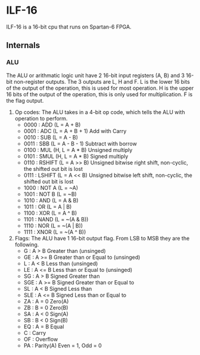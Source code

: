 # ILF-16
ILF-16 is a 16-bit cpu that runs on Spartan-6 FPGA.
## Internals
### ALU
The ALU or arithmatic logic unit have 2 16-bit input registers (A, B) and 3 16-bit non-register outputs. The 3 outputs are L, H and F. L is the lower 16 bits of the output of the operation, this is used for most operation. H is the upper 16 bits of the output of the operation, this is only used for multiplication. F is the flag output. 
1. Op codes:
    The ALU takes in a 4-bit op code, which tells the ALU with operation to perform.
    - 0000 : ADD    (L = A + B)
    - 0001 : ADC    (L = A + B + 1) Add with Carry
    - 0010 : SUB    (L = A - B)
    - 0011 : SBB    (L = A - B - 1) Subtract with borrow
    - 0100 : MUL    (H, L = A * B) Unsigned multiply
    - 0101 : SMUL   (H, L = A * B) Signed multiply
    - 0110 : RSHIFT (L = A >> B) Unsigned bitwise right shift, non-cyclic, the shifted out bit is lost
    - 0111 : LSHIFT (L = A << B) Unsigned bitwise left shift, non-cyclic, the shifted out bit is lost
    - 1000 : NOT A  (L = ~A)
    - 1001 : NOT B  (L = ~B)
    - 1010 : AND    (L = A & B)
    - 1011 : OR     (L = A | B)
    - 1100 : XOR    (L = A ^ B)
    - 1101 : NAND   (L = ~(A & B))
    - 1110 : NOR    (L = ~(A | B))
    - 1111 : XNOR   (L = ~(A ^ B))
2. Flags:
    The ALU have 1 16-bit output flag. From LSB to MSB they are the following.
    - G    : A > B   Greater than (unsinged)
    - GE   : A >= B  Greater than or Equal to (unsinged)
    - L    : A < B   Less than (unsinged)
    - LE   : A <= B  Less than or Equal to (unsinged)
    - SG   : A > B   Signed Greater than
    - SGE  : A >= B  Signed Greater than or Equal to
    - SL   : A < B   Signed Less than
    - SLE  : A <= B  Signed Less than or Equal to
    - ZA   : A = 0   Zero(A)
    - ZB   : B = 0   Zero(B)
    - SA   : A < 0   Sign(A)
    - SB   : B < 0   Sign(B)
    - EQ   : A = B   Equal
    - C    :         Carry
    - OF   :         Overflow
    - PA   :         Parity(A) Even = 1, Odd = 0

